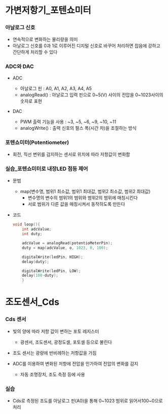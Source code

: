 # 가변저항기_포텐쇼미터

### 아날로그 신호
- 연속적으로 변화하는 물리량을 의미
- 아날로그 신호를 0과 1로 이루어진 디지털 신호로 바꾸어 처리하면 잡음에 강하고 간단하게 처리할 수 있다

### ADC와 DAC
- ADC 
	- 아날로그 핀 : A0, A1, A2, A3, A4, A5
	- analogRead() : 아날로그 입력 핀으로 0~5(V) 사이의 전압을 0~1023사이의 숫자로 표현

- DAC 
	- PWM 출력 기능을 사용 : ~3, ~5, ~6, ~9, ~10, ~11
	- analogWrite() : 출력 신호의 펄스 폭(시간 차)을 조절하는 방식

### 포텐쇼미터(Potentiometer)
- 회전, 직선 변위를 감지하는 센서로 위치에 따라 저항값이 변화함

### 실습_포텐쇼미터로 내장LED 점등 제어
- 문법
	- map(변수명, 범위1 최소값, 범위1 최대값, 범위2 최소값, 범위2 최대값)
		- 변수명의 변수의 범위1의 범위와 범위2의 범위에 매칭시킨다
		- 서로 범위가 다른 값을 매칭시켜서 동작하도록 만든다
	
- 코드
	```c++
	void loop(){
		int adcValue; 
		int duty;

		adcValue = analogRead(potentioMeterPin);
		duty = map(adcValue, o, 1023, 0, 100);

		digitalWrite(ledPin, HIGH);
		delay(duty);

		digitalWrite(ledPin, LOW);
		delay(100-duty);
		}
	```

# 조도센서_Cds

### Cds 센서
- 빛의 양에 따라 저항 값이 변하는 포토 레지스터
	- 광센서, 조도센서, 광정도셀, 포토셀 등으로 불린다

- 조도 센서는 광량에 반비례하는 저항값을 가짐
- ADC를 이용하여 변화된 저항에 전압을 인가하여 전압의 변화를 감지
	- 자동 조명장치, 조도 측정 등에 사용

### 실습
- Cds로 측정된 조도를 아날로그 핀(A0)을 통해 0~1023 범위로 읽어서100~0으로 처리
